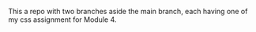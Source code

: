 This a repo with two branches aside the main branch, each having one of my css assignment for Module 4.